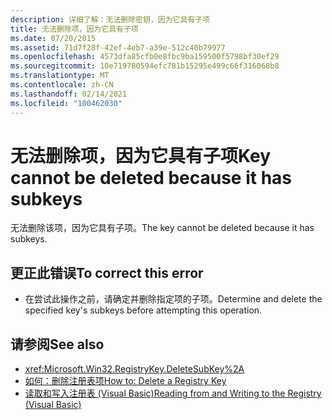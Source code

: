 ```yaml
---
description: 详细了解：无法删除密钥，因为它具有子项
title: 无法删除项，因为它具有子项
ms.date: 07/20/2015
ms.assetid: 71d7f28f-42ef-4eb7-a39e-512c40b79977
ms.openlocfilehash: 4573dfa85cfb0e8fbc9ba159500f5798bf30ef29
ms.sourcegitcommit: 10e719780594efc781b15295e499c66f316068b8
ms.translationtype: MT
ms.contentlocale: zh-CN
ms.lasthandoff: 02/14/2021
ms.locfileid: "100462030"
---
```

# <a name="key-cannot-be-deleted-because-it-has-subkeys"></a><span data-ttu-id="8c930-103">无法删除项，因为它具有子项</span><span class="sxs-lookup"><span data-stu-id="8c930-103">Key cannot be deleted because it has subkeys</span></span>

<span data-ttu-id="8c930-104">无法删除该项，因为它具有子项。</span><span class="sxs-lookup"><span data-stu-id="8c930-104">The key cannot be deleted because it has subkeys.</span></span>  
  
## <a name="to-correct-this-error"></a><span data-ttu-id="8c930-105">更正此错误</span><span class="sxs-lookup"><span data-stu-id="8c930-105">To correct this error</span></span>  
  
- <span data-ttu-id="8c930-106">在尝试此操作之前，请确定并删除指定项的子项。</span><span class="sxs-lookup"><span data-stu-id="8c930-106">Determine and delete the specified key's subkeys before attempting this operation.</span></span>  
  
## <a name="see-also"></a><span data-ttu-id="8c930-107">请参阅</span><span class="sxs-lookup"><span data-stu-id="8c930-107">See also</span></span>

- <xref:Microsoft.Win32.RegistryKey.DeleteSubKey%2A>
- [<span data-ttu-id="8c930-108">如何：删除注册表项</span><span class="sxs-lookup"><span data-stu-id="8c930-108">How to: Delete a Registry Key</span></span>](../developing-apps/programming/computer-resources/how-to-delete-a-registry-key.md)
- [<span data-ttu-id="8c930-109">读取和写入注册表 (Visual Basic)</span><span class="sxs-lookup"><span data-stu-id="8c930-109">Reading from and Writing to the Registry (Visual Basic)</span></span>](../developing-apps/programming/computer-resources/reading-from-and-writing-to-the-registry.md)
